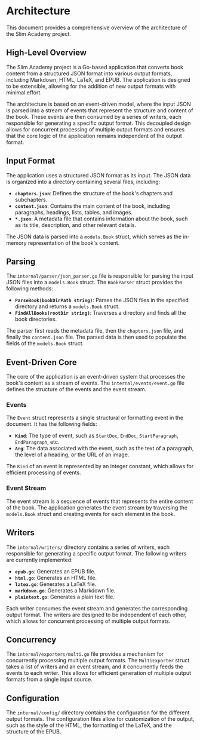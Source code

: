 # Architecture

This document provides a comprehensive overview of the architecture of the Slim Academy project.

## High-Level Overview

The Slim Academy project is a Go-based application that converts book content from a structured JSON format into various output formats, including Markdown, HTML, LaTeX, and EPUB. The application is designed to be extensible, allowing for the addition of new output formats with minimal effort.

The architecture is based on an event-driven model, where the input JSON is parsed into a stream of events that represent the structure and content of the book. These events are then consumed by a series of writers, each responsible for generating a specific output format. This decoupled design allows for concurrent processing of multiple output formats and ensures that the core logic of the application remains independent of the output format.

## Input Format

The application uses a structured JSON format as its input. The JSON data is organized into a directory containing several files, including:

*   **`chapters.json`**: Defines the structure of the book's chapters and subchapters.
*   **`content.json`**: Contains the main content of the book, including paragraphs, headings, lists, tables, and images.
*   **`*.json`**: A metadata file that contains information about the book, such as its title, description, and other relevant details.

The JSON data is parsed into a `models.Book` struct, which serves as the in-memory representation of the book's content.

## Parsing

The `internal/parser/json_parser.go` file is responsible for parsing the input JSON files into a `models.Book` struct. The `BookParser` struct provides the following methods:

*   **`ParseBook(bookDirPath string)`**: Parses the JSON files in the specified directory and returns a `models.Book` struct.
*   **`FindAllBooks(rootDir string)`**: Traverses a directory and finds all the book directories.

The parser first reads the metadata file, then the `chapters.json` file, and finally the `content.json` file. The parsed data is then used to populate the fields of the `models.Book` struct.

## Event-Driven Core

The core of the application is an event-driven system that processes the book's content as a stream of events. The `internal/events/event.go` file defines the structure of the events and the event stream.

### Events

The `Event` struct represents a single structural or formatting event in the document. It has the following fields:

*   **`Kind`**: The type of event, such as `StartDoc`, `EndDoc`, `StartParagraph`, `EndParagraph`, etc.
*   **`Arg`**: The data associated with the event, such as the text of a paragraph, the level of a heading, or the URL of an image.

The `Kind` of an event is represented by an integer constant, which allows for efficient processing of events.

### Event Stream

The event stream is a sequence of events that represents the entire content of the book. The application generates the event stream by traversing the `models.Book` struct and creating events for each element in the book.

## Writers

The `internal/writers/` directory contains a series of writers, each responsible for generating a specific output format. The following writers are currently implemented:

*   **`epub.go`**: Generates an EPUB file.
*   **`html.go`**: Generates an HTML file.
*   **`latex.go`**: Generates a LaTeX file.
*   **`markdown.go`**: Generates a Markdown file.
*   **`plaintext.go`**: Generates a plain text file.

Each writer consumes the event stream and generates the corresponding output format. The writers are designed to be independent of each other, which allows for concurrent processing of multiple output formats.

## Concurrency

The `internal/exporters/multi.go` file provides a mechanism for concurrently processing multiple output formats. The `MultiExporter` struct takes a list of writers and an event stream, and it concurrently feeds the events to each writer. This allows for efficient generation of multiple output formats from a single input source.

## Configuration

The `internal/config/` directory contains the configuration for the different output formats. The configuration files allow for customization of the output, such as the style of the HTML, the formatting of the LaTeX, and the structure of the EPUB.
